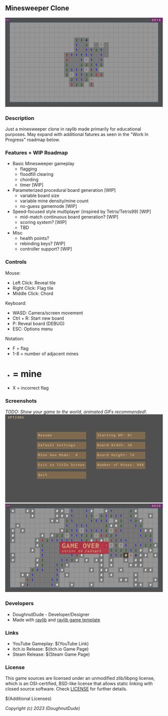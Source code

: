 ## Minesweeper Clone

![(Minesweeper Clone)](./minesweeper-clone/screenshots/screenshot002.png "Minesweeper Clone")

### Description

Just a minesweeper clone in raylib made primarily for educational purposes. May expand with additional fatures as seen in the "Work In Progress" roadmap below.

### Features + WIP Roadmap

 - Basic Minesweeper gameplay
   - flagging
   - floodfill clearing
   - chording
   - timer [WIP]
 - Parameterized procedural board generation [WIP]
   - variable board size
   - variable mine density/mine count
   - no-guess gamemode [WIP]
 - Speed-focused style multiplayer (inspired by Tetris/Tetris99) [WIP]
   - mid-match continuous board generation? [WIP]
   - scoring system? [WIP]
   - TBD
 - Misc
   - health points?
   - rebinding keys? [WIP]
   - controller support? [WIP]

### Controls

Mouse:
 - Left Click: Reveal tile
 - Right Click: Flag tile
 - Middle Click: Chord

Keyboard:
 - WASD: Camera/screen movement
 - Ctrl + R: Start new board
 - P: Reveal board (DEBUG)
 - ESC: Options menu

 Notation:
 - F = flag
 - 1-8 = number of adjacent mines
 - # = mine
 - X = incorrect flag

### Screenshots

_TODO: Show your game to the world, animated GIFs recommended!._
![(Options Screen)](./minesweeper-clone/screenshots/screenshot003.png "Options Screen")
![(Game Over)](./minesweeper-clone/screenshots/screenshot004.png "Game Over")


### Developers

 - DoughnutDude - Developer/Designer
 - Made with [raylib](https://github.com/raysan5/raylib) and [raylib game template](https://github.com/raysan5/raylib-game-template)

### Links

 - YouTube Gameplay: $(YouTube Link)
 - itch.io Release: $(itch.io Game Page)
 - Steam Release: $(Steam Game Page)

### License

This game sources are licensed under an unmodified zlib/libpng license, which is an OSI-certified, BSD-like license that allows static linking with closed source software. Check [LICENSE](./minesweeper-clone/LICENSE) for further details.

$(Additional Licenses)

*Copyright (c) 2023 (DoughnutDude)*
